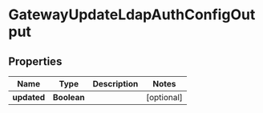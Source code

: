 

# GatewayUpdateLdapAuthConfigOutput


## Properties

| Name | Type | Description | Notes |
|------------ | ------------- | ------------- | -------------|
|**updated** | **Boolean** |  |  [optional] |



